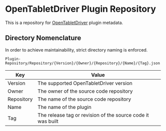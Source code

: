 # OpenTabletDriver Plugin Repository

This is a repository for [OpenTabletDriver](https://github.com/InfinityGhost/OpenTabletDriver) plugin metadata.

## Directory Nomenclature

In order to achieve maintainability, strict directory naming is enforced.

```
Plugin-Repository/Repository/{Version}/{Owner}/{Repository}/{Name}/{Tag}.json
```

| Key        | Value                                                       |
| ---------- | ----------------------------------------------------------- |
| Version    | The supported OpenTabletDriver version                      |
| Owner      | The owner of the source code repository                     |
| Repository | The name of the source code repository                      |
| Name       | The name of the plugin                                      |
| Tag        | The release tag or revision of the source code it was built |